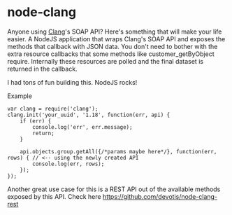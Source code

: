 node-clang
==========

Anyone using <a href="http://www.createaclang.com/">Clang</a>'s SOAP API? Here's something that will make your life easier. A NodeJS application that wraps Clang's SOAP API and exposes the methods that callback with JSON data. You don't need to bother with the extra resource callbacks that some methods like customer_getByObject require. Internally these resources are polled and the final dataset is returned in the callback.

I had tons of fun building this. NodeJS rocks!

Example

    var clang = require('clang');
    clang.init('your_uuid', '1.18', function(err, api) {
        if (err) {
            console.log('err', err.message);
            return;
        }
        
        api.objects.group.getAll({/*params maybe here*/}, function(err, rows) { // <-- using the newly created API
            console.log(err, rows);
        });
    });

Another great use case for this is a REST API out of the available methods exposed by this API. Check here https://github.com/devotis/node-clang-rest
